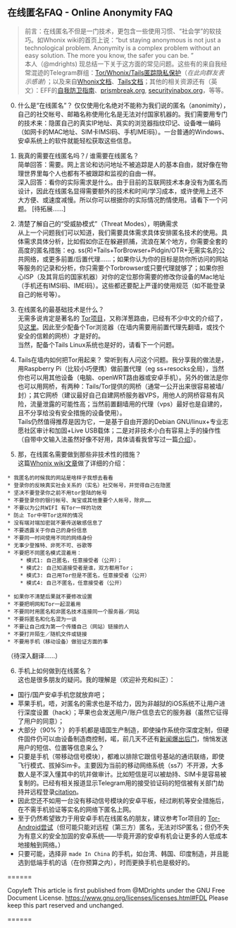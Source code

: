 ## 在线匿名FAQ - Online Anonymity FAQ

> 前言：在线匿名不但是一门技术，更包含一些使用习惯、“社会学”的软技巧。如Whonix wiki的首页上说：“but staying anonymous is not just a technological problem. Anonymity is a complex problem without an easy solution. The more you know, the safer you can be. ”  
本人（@mdrights) 现总结一下关于这方面的常见问题。这些有的来自我经常混迹的Telegram群组：[Tor/Whonix/Tails匿踪隐私保护]()（*在此向群友表示感谢*）；以及来自[Whonix文档]()、[Tails文档]()；其他的相关资源还有（英文）：EFF的[自我防卫指南]()、[prismbreak.org](prismbreak.org), [securityinabox.org]()，等等。  

0. 什么是“在线匿名”？
仅仅使用化名绝对不能称为我们说的匿名（anonimity），自己的社交帐号、邮箱名称使用化名是无法对付国家机器的。我们需要用专门的技术来：隐匿自己的真实IP地址、真实的浏览器指纹印记、设备唯一编码（如网卡的MAC地址、SIM卡IMSI码、手机IMEI码）。一台普通的Windows、安卓系统上的软件就能轻松获取这些信息。

1. 我真的需要在线匿名吗？/ 谁需要在线匿名？  
简单回答：需要。网上言论和访问地址不被追踪是人的基本自由，就好像在物理世界里每个人也都有不被跟踪和监视的自由一样。  
深入回答：看你的实际需求是什么。由于目前的互联网技术本身没有为匿名而设计，因此在线匿名显得需要额外的技术和时间/学习成本，或许使用上还不大方便、或速度减慢。所以你可以根据你的实际情况酌情使用。请看下一个问题。
[待拓展……]

2. 清楚了解自己的“受威胁模式”（Threat Modes），明确需求  
从上一个问题我们可以知道，我们需要具体需求具体安排匿名技术的使用。具体需求具体分析，比如假如你正在躲避抓捕，流浪在某个地方，你需要全套的高度的匿名措施：eg. ss(R)+Tails+TorBrowser+Pidgin/OTR+无需实名的公共网络，或更多前置/后置代理……；如果你认为你的目标是防你所访问的网站等服务的记录和分析，你只需要个Torbrowser或只要代理就够了；如果你担心ISP（及其背后的国家机器）对你的定位那你需要的修改你设备的Mac地址（手机还有IMSI码、IMEI码）。这些都还要配上严谨的使用规范（如不能登录自己的帐号等）。  

3. 在线匿名的最基础技术是什么？  
无需多说肯定是著名的 [Tor项目]()，又称洋葱路由，已经有不少中文的介绍了，见[这里]()。因此至少配备个Tor浏览器（在墙内需要用前置代理先翻墙，或找个安全的信赖的网桥）才是好的。  
当然，配备个Tails Linux系统也是好的，请看下一个问题。

4. Tails在墙内如何把Tor用起来？
常听到有人问这个问题。我分享我的做法是，用Raspberry Pi（比较小巧便携）做前置代理（eg ss+resocks全局），当然你也可以用其他设备（电脑、openWRT路由器或安卓手机）。另外的做法是你也可以用网桥，有两种：Tails/Tor提供的网桥（通常一公开出来很容易被墙/封）；其它网桥（建议最好自己自建网桥服务器VPS，用他人的网桥容易有风险，流量泄露的可能性高；当然前置翻墙用的代理（vps）最好也是自建的，且不分享给没有安全措施的设备使用）。  
Tails仍然值得推荐是因为它，一是基于自由开源的Debian GNU/linux+专业志愿社区审计和加固+Live USB载体；二是对非技术小白有容易上手的操作性（自带中文输入法虽然好像不好用，具体请看我曾写过一篇[介绍]()）。

5. 那，在线匿名需要做到那些非技术性的措施？  
这篇[Whonix wiki文章](https://www.whonix.org/wiki/DoNot)做了详细的介绍：

```
* 我匿名的时候我的网站是啥样子我想去看看
* 登录你的反映真实社会关系的（实名）社交帐号，并觉得自己在隐匿
* 坚决不要登录你之前不用tor登陆的帐号
* 不要登录你的银行帐号、淘宝或其他重要个人帐号，除非……
* 不要以为公共WIFI 有Tor一样的功效
* 防止 Tor中带Tor这样的情况
* 没有端对端加密就不要传送敏感信息了
* 不要透露关于你自己的身份信息
* 不要同一时间使用不同的网络身份
* 无事少登推特、非死不可、谷歌等
* 不要把不同匿名模式混着用：
    * 模式1: 自己匿名，任意接受者（公开）；
    * 模式2: 自己知道接受者是谁，双方都用Tor；
    * 模式3: 自己用Tor但是不匿名，任意接受者（公开）
    * 模式4: 自己不匿名，任意接受者（公开）
    
* 如果你不清楚后果就不要修改设置
* 不要把明网和Tor一起混着用
* 不要同时用匿名和非匿名技术连接同一个服务器／网站
* 不要将匿名和化名混为一谈
* 不要让自己成为第一个传播自己（网站）链接的人
* 不要打开陌生／随机文件或链接
* 不要用手机（移动设备）做验证方面的事  
```
（待深入翻译……）  

6. 手机上如何做到在线匿名？  
这也是很多朋友的疑问。我的理解是（欢迎补充和纠正）：
  - 国行/国产安卓手机您就放弃吧；
  - 苹果手机，唔，对匿名的需求也是不给力，因为非越狱的iOS系统不让用户进行深度设置（hack）；苹果也会发送用户/账户信息去它的服务器（虽然它征得了用户的同意）；
  - 大部分（90%？）的手机都是墙国生产制造，即使操作系统你深度定制，但硬件固件仍可以由设备制造商控制，喏，前几天不还有[新闻爆出后门]()，悄悄发送用户的短信、位置等信息来么？
  - 只要是手机（带移动信号模块），都难以排除它跟信号基站的通讯联络，即使飞行模式、拔掉Sim卡。主要因为当前的移动网络系统（ss7）不开源，大多数人是不深入懂其中的坑并做审计。比如短信是可以被劫持、SIM卡是容易被复制的。已经有相关报道显示Telegram用的接受验证码的短信被有关部门劫持并远程登录[citation]()。
  - 因此您还不如用一台没有移动信号模块的安卓平板，经过刷机等安全措施后，在不需手机验证等实名的网络下匿名上网。
  - 至于仍然希望致力于用安卓手机在线匿名的朋友，建议参考Tor项目的 [Tor-Android尝试]()（但可能只能对远程（第三方）匿名，无法对ISP匿名；但仍不失为有意义的安全加固的安卓系统——毕竟开源的安卓有机会让更多的人低成本地接触到网络。）
  - 只要可能，选择非 `made In China` 的手机，如台湾、韩国、印度制造，并且能选到低端手机的话（在你预算之内），时而更换手机也是极好的。
  
 
======

Copyleft
This article is first published from @MDrights under the GNU Free Document License.
https://www.gnu.org/licenses/licenses.html#FDL
Please keep this part reserved and unchanged.

======
